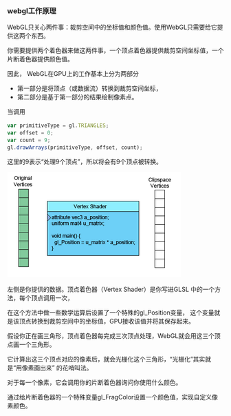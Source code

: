 ### webgl工作原理
WebGL只关心两件事：裁剪空间中的坐标值和颜色值。使用WebGL只需要给它提供这两个东西。 

你需要提供两个着色器来做这两件事，一个顶点着色器提供裁剪空间坐标值，一个片断着色器提供颜色值。

因此， WebGL在GPU上的工作基本上分为两部分
+ 第一部分是将顶点（或数据流）转换到裁剪空间坐标， 
+ 第二部分是基于第一部分的结果绘制像素点。

当调用
```javascript
var primitiveType = gl.TRIANGLES;
var offset = 0;
var count = 9;
gl.drawArrays(primitiveType, offset, count);
```
这里的9表示“处理9个顶点”，所以将会有9个顶点被转换。

![顶点着色器](images/vertex-shader-anim.gif)

左侧是你提供的数据。顶点着色器（Vertex Shader）是你写进GLSL 中的一个方法，每个顶点调用一次，

在这个方法中做一些数学运算后设置了一个特殊的gl_Position变量， 这个变量就是该顶点转换到裁剪空间中的坐标值，GPU接收该值并将其保存起来。

假设你正在画三角形，顶点着色器每完成三次顶点处理，WebGL就会用这三个顶点画一个三角形。 

它计算出这三个顶点对应的像素后，就会光栅化这个三角形，“光栅化”其实就是“用像素画出来” 的花哨叫法。

对于每一个像素，它会调用你的片断着色器询问你使用什么颜色。 

通过给片断着色器的一个特殊变量gl_FragColor设置一个颜色值，实现自定义像素颜色。
